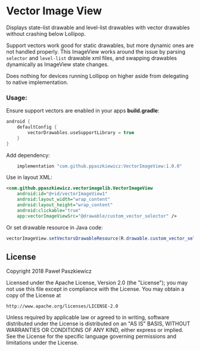 # Vector Image View

Displays state-list drawable and level-list drawables with vector drawables without crashing below Lollipop.

Support vectors work good for static drawables, but more dynamic ones are not handled properly.
This ImageView works around the issue by parsing `selector` and `level-list` drawable xml files, and swapping drawables dynamically as ImageView state changes.

Does nothing for devices running Lollipop on higher aside from delegating to native implementation.

### Usage:

Ensure support vectors are enabled in your apps **build.gradle**:

```gradle
android {
    defaultConfig {
        vectorDrawables.useSupportLibrary = true
    }
}
```

Add dependency:

```gradle
    implementation "com.github.ppaszkiewicz:VectorImageView:1.0.0"
```

Use in layout XML:

```xml
<com.github.ppaszkiewicz.vectorimagelib.VectorImageView
    android:id="@+id/vectorImageView1"
    android:layout_width="wrap_content"
    android:layout_height="wrap_content"
    android:clickable="true"
    app:vectorImageViewSrc="@drawable/custom_vector_selector" />
```

Or set drawable resource in Java code:

```java
vectorImageView.setVectorsDrawableResource(R.drawable.custom_vector_selector);
```


## License

Copyright 2018 Paweł Paszkiewicz

Licensed under the Apache License, Version 2.0 (the "License");
you may not use this file except in compliance with the License.
You may obtain a copy of the License at

    http://www.apache.org/licenses/LICENSE-2.0

Unless required by applicable law or agreed to in writing, software
distributed under the License is distributed on an "AS IS" BASIS,
WITHOUT WARRANTIES OR CONDITIONS OF ANY KIND, either express or implied.
See the License for the specific language governing permissions and
limitations under the License.
